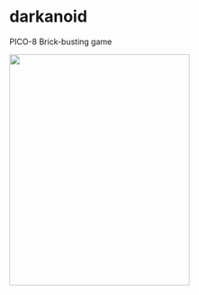 # darkanoid
PICO-8 Brick-busting game

<img src="https://raw.githubusercontent.com/firedev/darkanoid/master/cart.p8.png" width="320" height="410" />
